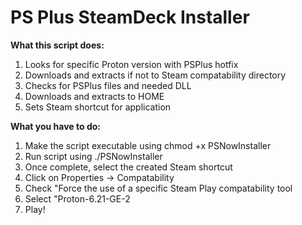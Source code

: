 **PS Plus SteamDeck Installer**
==============

**What this script does:**
1. Looks for specific Proton version with PSPlus hotfix
2. Downloads and extracts if not to Steam compatability directory
3. Checks for PSPlus files and needed DLL
4. Downloads and extracts to HOME
5. Sets Steam shortcut for application

**What you have to do:**
 1. Make the script executable using chmod +x PSNowInstaller
 2. Run script using ./PSNowInstaller
 3. Once complete, select the created Steam shortcut
 4. Click on Properties -> Compatability
 5. Check "Force the use of a specific Steam Play compatability tool
 6. Select "Proton-6.21-GE-2
 7. Play!
